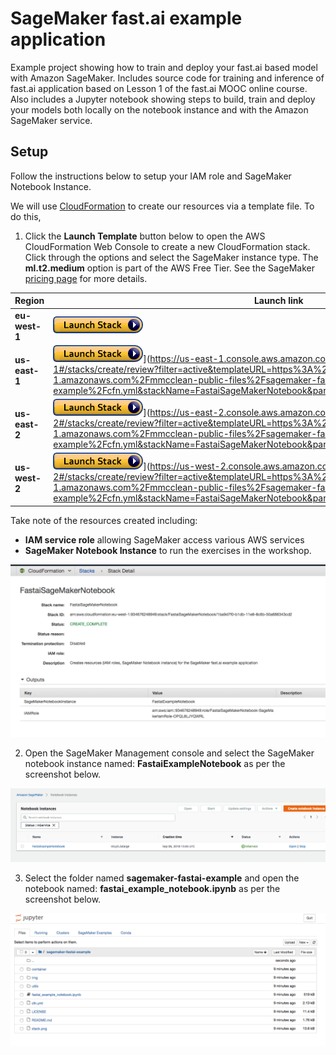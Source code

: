 # SageMaker fast.ai example application
Example project showing how to train and deploy your fast.ai based model with Amazon SageMaker. Includes source code for training and inference of fast.ai application based on Lesson 1 of the fast.ai MOOC online course. Also includes a Jupyter notebook showing steps to build, train and deploy your models both locally on the notebook instance and with the Amazon SageMaker service.

## Setup

Follow the instructions below to setup your IAM role and SageMaker Notebook Instance.

We will use [CloudFormation](https://aws.amazon.com/cloudformation/) to create our resources via a template file. To do this,

1. Click the **Launch Template** button below to open the AWS CloudFormation Web Console to create a new CloudFormation stack. Click through the options and select the SageMaker instance type. The **ml.t2.medium** option is part of the AWS Free Tier. See the SageMaker [pricing page](https://aws.amazon.com/sagemaker/pricing/) for more details.

Region | Launch link
--- | ---
**eu-west-1** | [![CloudFormation](img/cfn-launch-stack.png)](https://eu-west-1.console.aws.amazon.com/cloudformation/home?region=eu-west-1#/stacks/create/review?filter=active&templateURL=https%3A%2F%2Fs3-eu-west-1.amazonaws.com%2Fmmcclean-public-files%2Fsagemaker-fastai-example%2Fcfn.yml&stackName=FastaiSageMakerNotebook&param_NotebookInstanceType=ml.p3.2xlarge)
**us-east-1** | ![CloudFormation](img/cfn-launch-stack.png)](https://us-east-1.console.aws.amazon.com/cloudformation/home?region=us-east-1#/stacks/create/review?filter=active&templateURL=https%3A%2F%2Fs3-eu-west-1.amazonaws.com%2Fmmcclean-public-files%2Fsagemaker-fastai-example%2Fcfn.yml&stackName=FastaiSageMakerNotebook&param_NotebookInstanceType=ml.p3.2xlarge)
**us-east-2** | ![CloudFormation](img/cfn-launch-stack.png)](https://us-east-2.console.aws.amazon.com/cloudformation/home?region=us-east-2#/stacks/create/review?filter=active&templateURL=https%3A%2F%2Fs3-eu-west-1.amazonaws.com%2Fmmcclean-public-files%2Fsagemaker-fastai-example%2Fcfn.yml&stackName=FastaiSageMakerNotebook&param_NotebookInstanceType=ml.p3.2xlarge)
**us-west-2** | ![CloudFormation](img/cfn-launch-stack.png)](https://us-west-2.console.aws.amazon.com/cloudformation/home?region=us-west-2#/stacks/create/review?filter=active&templateURL=https%3A%2F%2Fs3-eu-west-1.amazonaws.com%2Fmmcclean-public-files%2Fsagemaker-fastai-example%2Fcfn.yml&stackName=FastaiSageMakerNotebook&param_NotebookInstanceType=ml.p3.2xlarge)

Take note of the resources created including:
 - **IAM service role** allowing SageMaker access various AWS services
 - **SageMaker Notebook Instance** to run the exercises in the workshop.

![Screenshot](img/cfn-outputs.png)

2. Open the SageMaker Management console and select the SageMaker notebook instance named: **FastaiExampleNotebook** as per the screenshot below.

![Screenshot](img/sagemaker-nb.png)

3. Select the folder named **sagemaker-fastai-example** and open the notebook named: **fastai_example_notebook.ipynb** as per the screenshot below.

![Screenshot](img/jupyter-nb.png)
